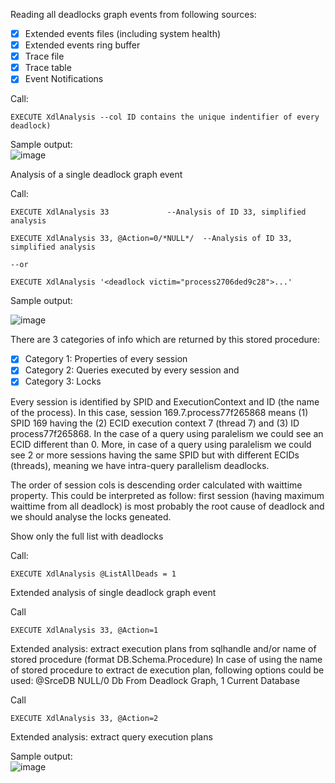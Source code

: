 Reading all deadlocks graph events from following sources:        
- [x] Extended events files (including system health)  
- [x] Extended events ring buffer    
- [x] Trace file
- [x] Trace table
- [x] Event Notifications
	
Call: 

`EXECUTE XdlAnalysis --col ID contains the unique indentifier of every deadlock)`
		
Sample output:     
![image](https://user-images.githubusercontent.com/62909052/147558845-92173972-e5be-47d4-8a78-b09a3348eb05.png)		
 
Analysis of a single deadlock graph event 

Call:
 
`EXECUTE XdlAnalysis 33				--Analysis of ID 33, simplified analysis`

`EXECUTE XdlAnalysis 33, @Action=0/*NULL*/	--Analysis of ID 33, simplified analysis`                                                                

`--or`

`EXECUTE XdlAnalysis '<deadlock victim="process2706ded9c28">...'` 
	
Sample output:

![image](https://user-images.githubusercontent.com/62909052/148302678-547296a5-0818-478e-967a-45cbb1ae94ea.png)
                            
There are 3 categories of info which are returned by this stored procedure:    
- [x] Category 1: Properties of every session
- [x] Category 2: Queries executed by every session and                                                                                                                                 
- [x] Category 3: Locks    
      
Every session is identified by SPID and ExecutionContext and ID (the name of the process). In this case, session 169.7.process77f265868 means (1) SPID 169 having the (2) ECID execution context 7 (thread 7) and (3) ID process77f265868. In the case of a query using paralelism we could see an ECID different than 0. More, in case of a query using paralelism we could see 2 or more sessions having the same SPID but with different ECIDs (threads), meaning we have intra-query parallelism deadlocks.

The order of session cols is descending order calculated with waittime property. This could be interpreted as follow: first session (having maximum waittime from all deadlock) is most probably the root cause of deadlock and we should analyse the locks geneated.


Show only the full list with deadlocks
 
Call:  
             
`EXECUTE XdlAnalysis @ListAllDeads = 1`               
        
Extended analysis of single deadlock graph event                     
      
Call   
      
`EXECUTE XdlAnalysis 33, @Action=1`

Extended analysis: extract execution plans from sqlhandle and/or name of stored procedure (format DB.Schema.Procedure)
In case of using the name of stored procedure to extract de execution plan, following options could be used: @SrceDB NULL/0 Db From Deadlock Graph, 1 Current Database   
      
Call

`EXECUTE XdlAnalysis 33, @Action=2`

Extended analysis: extract query execution plans       
		
Sample output:  
![image](https://user-images.githubusercontent.com/62909052/147571956-c929f37a-a090-4dd9-b258-600424deda9b.png)  
